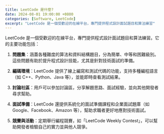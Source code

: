```yaml
---
title: LeetCode 是什麼?
date: 2024-08-01 19:00:00 +0800
categories: [Software, LeetCode]
excerpt: "LeetCode 是一個受歡迎的在線平台，專門提供程式設計面試題目和算法練習"
---
```


LeetCode 是一個受歡迎的在線平台，專門提供程式設計面試題目和算法練習。它的主要功能包括：

1. **問題集**：涵蓋各種難度的算法和資料結構題目，分為簡單、中等和困難級別。這些問題有助於提升程式設計技能，尤其是針對技術面試的準備。

2. **編碼環境**：LeetCode 提供了線上編寫和測試代碼的功能，支持多種編程語言（如 C++、Python、Java 等），並能即時查看測試結果。

3. **討論社區**：用戶可以參加討論區，分享解題思路、面試經驗，並向其他開發者尋求幫助。

4. **面試準備**：LeetCode 還提供系統化的面試準備課程和企業面試題庫（如 Google、Facebook、Amazon 等），幫助求職者更好地應對技術面試。

5. **競賽與活動**：定期舉行編程競賽，如「LeetCode Weekly Contest」，可以幫助開發者檢驗自己的實力並與他人競爭。

